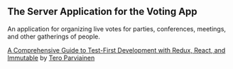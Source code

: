 ## The Server Application for the Voting App
An application for organizing live votes for parties, conferences, meetings, and other gatherings of people.

[A Comprehensive Guide to Test-First Development with Redux, React, and Immutable](http://teropa.info/blog/2015/09/10/full-stack-redux-tutorial.html) by [Tero Parviainen](https://github.com/teropa)
